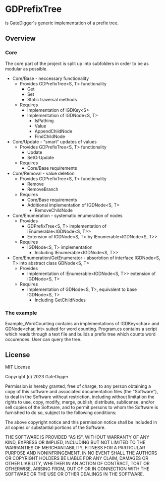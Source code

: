 # GDPrefixTree
is GateDigger's generic implementation of a prefix tree.

## Overview
### Core
The core part of the project is split up into subfolders in order to be as modular as possible.
- Core/Base - neccessary functionality
  - Provides GDPrefixTree&lt;S, T&gt; functionality
    - Get
    - Set
    - Static traversal methods
  - Requires
    - Implementation of IGDKey&lt;S&gt;
    - Implementation of IGDNode&lt;S, T&gt;
      - IsPathing
      - Value
      - AppendChildNode
      - FindChildNode
- Core/Update - "smart" updates of values
  - Provides GDPrefixTree&lt;S, T&gt; functionality
    - Update
    - SetOrUpdate
  - Requires
    - Core/Base requirements
- Core/Removal - value deletion
  - Provides GDPrefixTree&lt;S, T&gt; functionality
    - Remove
    - RemoveBranch
  - Requires
    - Core/Base requirements
    - Additional implementation of IGDNode&lt;S, T&gt;
      - RemoveChildNode
- Core/Enumeration - systematic enumeration of nodes
  - Provides
    - GDPrefixTree&lt;S, T&gt; implementation of IEnumerable&lt;IGDNode&lt;S, T&gt;&gt;
    - Extension of IGDNode&lt;S, T&gt; by IEnumerable&lt;IGDNode&lt;S, T&gt;&gt;
  - Requires
    - IGDNode&lt;S, T&gt; implementation
        - Including IEnumerable&lt;IGDNode&lt;S, T&gt;&gt;
- Core/Enumeration/GetEnumerator - absorbtion of interface IGDNode&lt;S, T&gt; into abstract class GDNode&lt;S, T&gt;
  - Provides
    - Implementation of IEnumerable&lt;IGDNode&lt;S, T&gt;&gt; extension of IGDNode&lt;S, T&gt;
  - Requires
    - Implementation of GDNode&lt;S, T&gt;, equivalent to base IGDNode&lt;S, T&gt;
      - Including GetChildNodes

### The example
Example_WordCounting contains an implementations of IGDKey&lt;char&gt; and GDNode&lt;char, int&gt; suited for word counting. Program.cs contains a script which reads through a text file and builds a prefix tree which counts word occurences. User can query the tree.

## License

MIT License

Copyright (c) 2023 GateDigger

Permission is hereby granted, free of charge, to any person obtaining a copy
of this software and associated documentation files (the "Software"), to deal
in the Software without restriction, including without limitation the rights
to use, copy, modify, merge, publish, distribute, sublicense, and/or sell
copies of the Software, and to permit persons to whom the Software is
furnished to do so, subject to the following conditions:

The above copyright notice and this permission notice shall be included in all
copies or substantial portions of the Software.

THE SOFTWARE IS PROVIDED "AS IS", WITHOUT WARRANTY OF ANY KIND, EXPRESS OR
IMPLIED, INCLUDING BUT NOT LIMITED TO THE WARRANTIES OF MERCHANTABILITY,
FITNESS FOR A PARTICULAR PURPOSE AND NONINFRINGEMENT. IN NO EVENT SHALL THE
AUTHORS OR COPYRIGHT HOLDERS BE LIABLE FOR ANY CLAIM, DAMAGES OR OTHER
LIABILITY, WHETHER IN AN ACTION OF CONTRACT, TORT OR OTHERWISE, ARISING FROM,
OUT OF OR IN CONNECTION WITH THE SOFTWARE OR THE USE OR OTHER DEALINGS IN THE
SOFTWARE.
